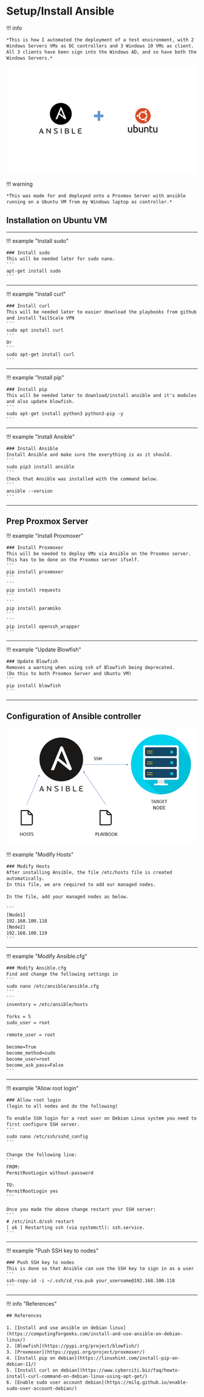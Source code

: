 # Setup/Install Ansible

!!! info

    *This is how I automated the deployment of a test environment, with 2 Windows Servers VMs as DC controllers and 3 Windows 10 VMs as client. All 3 clients have been sign into the Windows AD, and so have both the Windows Servers.*

![ansible](img/ansible-ubuntu.png)

!!! warning

    *This was made for and deployed onto a Proxmox Server with ansible running on a Ubuntu VM from my Windows laptop as controller.*

## Installation on Ubuntu VM

--------------------

!!! example "Install sudo"

    ### Install sudo
    This will be needed later for sudo nano.
    ```
    apt-get install sudo 
    ```
---------------

!!! example "Install curl"

    ### Install curl
    This will be needed later to easier download the playbooks from github and install TailScale VPN
    ```
    sudo apt install curl
    ```
    Or
    ```
    sudo apt-get install curl
    ```

----------------

!!! example "Install pip"

    ### Install pip
    This will be needed later to download/install ansible and it's modules and also update blowfish.
    ```
    sudo apt-get install python3 python3-pip -y
    ```

----------------

!!! example "Install Ansible"

    ### Install Ansible
    Install Ansible and make sure the everything is as it should.
    ```
    sudo pip3 install ansible 
    ```
    Check that Ansible was installed with the command below.
    ```
    ansible --version
    ```

----------------

## Prep Proxmox Server

!!! example "Install Proxmoxer"

    ### Install Proxmoxer
    This will be needed to deploy VMs via Ansible on the Proxmox server.
    This has to be done on the Proxmox server ifself.
    ```
    pip install proxmoxer
    ```
    ```
    pip install requests
    ```
    ```
    pip install paramiko
    ```
    ```
    pip install openssh_wrapper
    ```

-------------------

!!! example "Update Blowfish"

    ### Update Blowfish
    Removes a warning when using ssh of Blowfish being deprecated. 
    (Do this to both Proxmox Server and Ubuntu VM)
    ```
    pip install blowfish
    ```


--------------------

## Configuration of Ansible controller

![ansible-ssh](img/Ansible-ssh.png)

!!! example "Modify Hosts"

    ### Modify Hosts
    After installing Ansible, the file /etc/hosts file is created automatically. 
    In this file, we are required to add our managed nodes.

    In the file, add your managed nodes as below.

    ```
    [Node1]
    192.168.100.118
    [Node2]
    192.168.100.119
    ```

---------------------

!!! example "Modify Ansible.cfg"

    ### Modify Ansible.cfg 
    Find and change the following settings in 
    ```
    sudo nano /etc/ansible/ansible.cfg
    ```
    ```
    inventory = /etc/ansible/hosts

    forks = 5
    sudo_user = root

    remote_user = root

    become=True
    become_method=sudo
    become_user=root
    become_ask_pass=False
    ```

---------------------

!!! example "Allow root login"

    ### Allow root login
    (login to all nodes and do the following)

    To enable SSH login for a root user on Debian Linux system you need to first configure SSH server. 
    ```
    sudo nano /etc/ssh/sshd_config
    ```

    Change the following line:
    ```
    FROM:
    PermitRootLogin without-password
    
    TO:
    PermitRootLogin yes
    ```

    Once you made the above change restart your SSH server:
    ```
    # /etc/init.d/ssh restart
    [ ok ] Restarting ssh (via systemctl): ssh.service.
    ```

--------------------

!!! example "Push SSH key to nodes"

    ### Push SSH key to nodes
    This is done so that Ansible can use the SSH key to sign in as a user
    ```
    ssh-copy-id -i ~/.ssh/id_rsa.pub your_username@192.168.100.118
    ```

-----------------------

!!! info "References"

    ## References 

    1. [Install and use ansible on debian linux](https://computingforgeeks.com/install-and-use-ansible-on-debian-linux/)
    2. [Blowfish](https://pypi.org/project/blowfish/)
    3. [Proxmoxer](https://pypi.org/project/proxmoxer/)
    4. [Install pip on debian](https://linuxhint.com/install-pip-on-debian-11/)
    5. [Install curl on debian](https://www.cyberciti.biz/faq/howto-install-curl-command-on-debian-linux-using-apt-get/)
    6. [Enable sudo user account debian](https://milq.github.io/enable-sudo-user-account-debian/)
